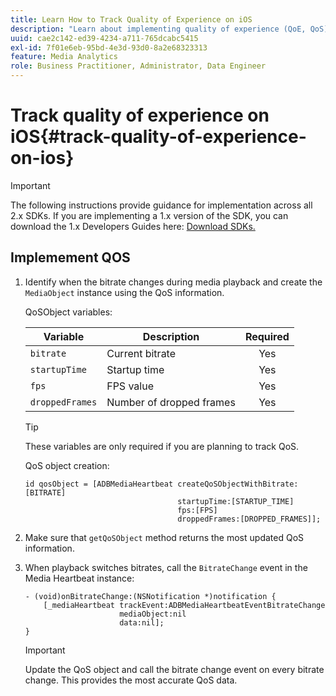 ```yaml
---
title: Learn How to Track Quality of Experience on iOS
description: "Learn about implementing quality of experience (QoE, QoS) tracking using the Media SDK on iOS."
uuid: cae2c142-ed39-4234-a711-765dcabc5415
exl-id: 7f01e6eb-95bd-4e3d-93d0-8a2e68323313
feature: Media Analytics
role: Business Practitioner, Administrator, Data Engineer
---
```

# Track quality of experience on iOS{#track-quality-of-experience-on-ios}

>[!IMPORTANT]
>
>The following instructions provide guidance for implementation across all 2.x SDKs. If you are implementing a 1.x version of the SDK, you can download the 1.x Developers Guides here: [Download SDKs.](/help/sdk-implement/download-sdks.md)

## Implemement QOS

1. Identify when the bitrate changes during media playback and create the `MediaObject` instance using the QoS information.

    QoSObject variables: 
 
    | Variable | Description | Required |
    | --- | --- | :---: |
    | `bitrate` | Current bitrate | Yes |
    | `startupTime` | Startup time | Yes |
    | `fps` | FPS value | Yes |
    | `droppedFrames` | Number of dropped frames | Yes | 
 
    >[!TIP]
    >
    >These variables are only required if you are planning to track QoS.
 
    QoS object creation: 
 
    ```
    id qosObject = [ADBMediaHeartbeat createQoSObjectWithBitrate:[BITRATE] 
                                      startupTime:[STARTUP_TIME]  
                                      fps:[FPS]  
                                      droppedFrames:[DROPPED_FRAMES]];
    ```

1. Make sure that `getQoSObject` method returns the most updated QoS information. 
1. When playback switches bitrates, call the `BitrateChange` event in the Media Heartbeat instance: 

    ```
    - (void)onBitrateChange:(NSNotification *)notification { 
        [_mediaHeartbeat trackEvent:ADBMediaHeartbeatEventBitrateChange  
                         mediaObject:nil  
                         data:nil]; 
    }
    ```
 
    >[!IMPORTANT]
    >
    >Update the QoS object and call the bitrate change event on every bitrate change. This provides the most accurate QoS data.
